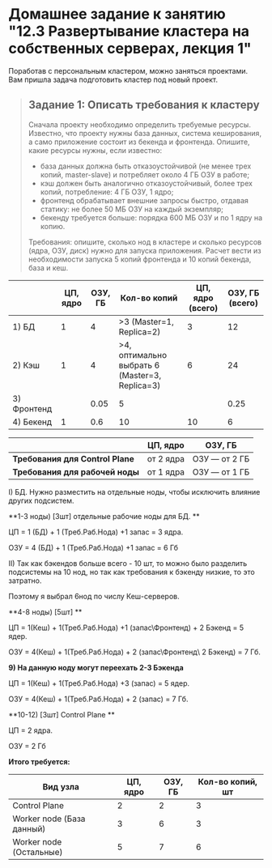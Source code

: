 # Домашнее задание к занятию "12.3 Развертывание кластера на собственных серверах, лекция 1"
Поработав с персональным кластером, можно заняться проектами. Вам пришла задача подготовить кластер под новый проект.

> ## Задание 1: Описать требования к кластеру
> Сначала проекту необходимо определить требуемые ресурсы. Известно, что проекту нужны база данных, система кеширования, а само приложение состоит из бекенда и фронтенда. Опишите, какие ресурсы нужны, если известно:
>
> * база данных должна быть отказоустойчивой (не менее трех копий, master-slave) и потребляет около 4 ГБ ОЗУ в работе;
> * кэш должен быть аналогично отказоустойчивый, более трех копий, потребление: 4 ГБ ОЗУ, 1 ядро;
> * фронтенд обрабатывает внешние запросы быстро, отдавая статику: не более 50 МБ ОЗУ на каждый экземпляр;
> * бекенду требуется больше: порядка 600 МБ ОЗУ и по 1 ядру на копию.
>
> Требования: опишите, сколько нод в кластере и сколько ресурсов (ядра, ОЗУ, диск) нужно для запуска приложения. Расчет вести из необходимости запуска 5 копий фронтенда и 10 копий бекенда, база и кеш.
>

|             | ЦП, ядро | ОЗУ, ГБ | Кол-во копий                                    | ЦП, ядро (всего) | ОЗУ, ГБ (всего) |
| ----------- | -------- | ------- | ----------------------------------------------- | ---------------- | --------------- |
| 1) БД       | 1        | 4       | >3 (Master=1,  Replica=2)                       | 3                | 12              |
| 2) Кэш      | 1        | 4       | >4, оптимально выбрать 6 (Master=3,  Replica=3) | 6                | 24              |
| 3) Фронтенд |          | 0.05    | 5                                               |                  | 0.25            |
| 4) Бекенд   | 1        | 0.6     | 10                                              | 10               | 6               |



|                                  | **ЦП, ядро** | **ОЗУ, ГБ**   |
| -------------------------------- | ------------ | ------------- |
| **Требования для Control Plane** | от 2 ядра    | ОЗУ — от 2 ГБ |
| **Требования для рабочей ноды**  | от 1 ядра    | ОЗУ — от 1 ГБ |



I) БД.  Нужно разместить на отдельные ноды, чтобы исключить влияние других подсистем.

**1-3 ноды) [3шт]  отдельные рабочие ноды для БД.  **

ЦП = 1 (БД) + 1 (Треб.Раб.Нода) +1 запас = 3 ядра.

ОЗУ =  4  (БД) + 1 (Треб.Раб.Нода) +1 запас = 6 Гб

II) Так как бэкендов больше всего - 10 шт, то можно было разделить подсистемы на 10 нод,  но так как требования к бэкенду низкие, то это затратно.

Поэтому я выбрал 6нод по числу Кеш-серверов.

**4-8 ноды) [5шт]  **  

ЦП = 1(Кеш) + 1(Треб.Раб.Нода) +1 (запас\Фронтенд) + 2 Бэкенд = 5 ядер.

ОЗУ = 4(Кеш) + 1(Треб.Раб.Нода) + 2 (запас\Фронтенд\ 2 Бэкенд) = 7 Гб.

**9) На данную ноду могут переехать 2-3 Бэкенда**

ЦП = 1(Кеш) + 1(Треб.Раб.Нода) +3 (запас)   = 5 ядер.

ОЗУ = 4(Кеш) + 1(Треб.Раб.Нода) + 2 (запас) = 7 Гб.

**10-12) [3шт] Control Plane **

ЦП = 2 ядра.

ОЗУ =  2 Гб

**Итого требуется:**

| Вид узла                  | ЦП, ядро | ОЗУ, ГБ | Кол-во копий, шт |
| ------------------------- | -------- | ------- | ---------------- |
| Control Plane             | 2        | 2       | 3                |
| Worker node (База данный) | 3        | 6       | 3                |
| Worker node (Остальные)   | 5        | 7       | 6                |





